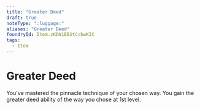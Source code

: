 ```yaml
---
title: "Greater Deed"
draft: true
noteType: ":luggage:"
aliases: "Greater Deed"
foundryId: Item.zKDN1EEUtCcbwKIC
tags:
  - Item
---
```


# Greater Deed

You've mastered the pinnacle technique of your chosen way. You gain the greater deed ability of the way you chose at 1st level.
